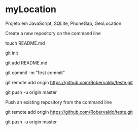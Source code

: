 myLocation
==========

Projeto em JavaScript, SQLite, PhoneGap, GeoLocation



Create a new repository on the command line


touch README.md

git init

git add README.md

git commit -m "first commit"

git remote add origin https://github.com/Robervaldo/teste.git

git push -u origin master


Push an existing repository from the command line


git remote add origin https://github.com/Robervaldo/teste.git

git push -u origin master
